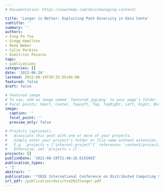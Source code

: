 ```yaml
---
# Documentation: https://wowchemy.com/docs/managing-content/

title: 'Longer is Better: Exploiting Path Diversity in Data Cente'
subtitle: ''
summary: ''
authors:
- Fung Po Tso
- Gregg Hamilton
- Rene Weber
- Colin Perkins
- Dimitrios Pezaros
tags:
- publications
categories: []
date: '2013-06-24'
lastmod: 2022-08-19T20:25:55+01:00
featured: false
draft: false

# Featured image
# To use, add an image named `featured.jpg/png` to your page's folder.
# Focal points: Smart, Center, TopLeft, Top, TopRight, Left, Right, BottomLeft, Bottom, BottomRight.
image:
  caption: ''
  focal_point: ''
  preview_only: false

# Projects (optional).
#   Associate this post with one or more of your projects.
#   Simply enter your project's folder or file name without extension.
#   E.g. `projects = ["internal-project"]` references `content/project/deep-learning/index.md`.
#   Otherwise, set `projects = []`.
projects: []
publishDate: '2022-08-19T21:40:16.615599Z'
publication_types:
- '1'
abstract: ''
publication: '*IEEE International Conference on Distributed Computing Systems (ICDCS)*'
url_pdf: /publication/docs/tso2013longer.pdf
---
```

